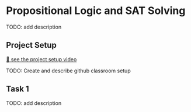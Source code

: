 # Propositional Logic and SAT Solving

TODO: add description

## Project Setup

[📼 see the project setup video]()

TODO: Create and describe github classroom setup

## Task 1

TODO: add description
